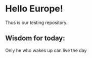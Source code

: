 
# Hello Europe!

Thus is our testing repository.


## Wisdom for today:
Only he who wakes up can live the day
